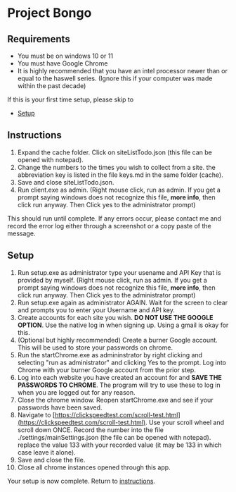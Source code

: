 # Project Bongo

## Requirements
 - You must be on windows 10 or 11
 - You must have Google Chrome
 - It is highly recommended that you have an intel processor newer than or equal to the haswell series. (Ignore this if your computer was made within the past decade)


If this is your first time setup, please skip to 
- [Setup](#setup)

## Instructions
1. Expand the cache folder. Click on siteListTodo.json (this file can be opened with notepad). 
2. Change the numbers to the times you wish to collect from a site. the abbreviation key is listed in the file keys.md in the same folder (cache).
3. Save and close siteListTodo.json.
4. Run client.exe as admin. (Right mouse click, run as admin. If you get a prompt saying windows does not recognize this file, __more info__, then click run anyway. Then Click yes to the administrator prompt)

This should run until complete. 
If any errors occur, please contact me and record the error log either through a screenshot or a copy paste of the message. 





## Setup

1. Run setup.exe as administrator type your usename and API Key that is provided by myself. (Right mouse click, run as admin. If you get a prompt saying windows does not recognize this file, __more info__, then click run anyway. Then Click yes to the administrator prompt) 
2. Run setup.exe again as administrator AGAIN. Wait for the screen to clear and prompts you to enter your Username and API key. 
3. Create accounts for each site you wish. **DO NOT USE THE GOOGLE OPTION**. Use the native log in when signing up. Using a gmail is okay for this. 
4. (Optional but highly recommended) Create a burner Google account. This will be used to store your passwords on chrome. 
5. Run the startChrome.exe as admininstrator by right clicking and selecting "run as administrator" and clicking Yes to the prompt. Log into Chrome with your burner Google account from the prior step. 
6. Log into each website you have created an account for and **SAVE THE PASSWORDS TO CHROME**. The program will try to use these to log in when you are logged out for any reason.
7. Close the chrome window. Reopen startChrome.exe and see if your passwords have been saved. 
8. Navigate to [https://clickspeedtest.com/scroll-test.html](https://clickspeedtest.com/scroll-test.html). Use your scroll wheel and scroll down ONCE. Record the number into the file ./settings/mainSettings.json (the file can be opened with notepad). replace the value 133 with your recorded value (it may be 133 in which case leave it alone). 
9. Save and close the file.
10. Close all chrome instances opened through this app.


Your setup is now complete. Return to [instructions](#instructions).

